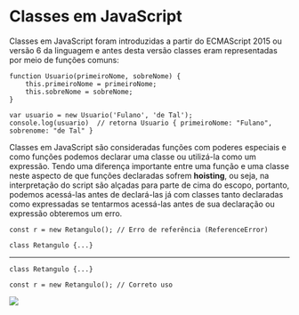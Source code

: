 # Classes em JavaScript

Classes em JavaScript foram introduzidas a partir do ECMAScript 2015 ou versão 6 da linguagem e antes desta versão classes eram representadas por meio de funções comuns:

    function Usuario(primeiroNome, sobreNome) {
        this.primeiroNome = primeiroNome;
        this.sobreNome = sobreNome;
    }

    var usuario = new Usuario('Fulano', 'de Tal');
    console.log(usuario)  // retorna Usuario { primeiroNome: "Fulano", sobrenome: "de Tal" }

Classes em JavaScript são consideradas funções com poderes especiais e como funções podemos declarar uma classe ou utilizá-la como um expressão. Tendo uma diferença importante entre uma função e uma classe neste aspecto de que funções declaradas sofrem **hoisting**, ou seja, na interpretação do script são alçadas para parte de cima do escopo, portanto, podemos acessá-las antes de declará-las já com classes tanto declaradas como expressadas se tentarmos acessá-las antes de sua declaração ou expressão obteremos um erro.

    const r = new Retangulo(); // Erro de referência (ReferenceError)

    class Retangulo {...}

---

    class Retangulo {...}

    const r = new Retangulo(); // Correto uso

![](https://github.com/leandrobeandrade/javascript-references/blob/master/classes/classes.png)
